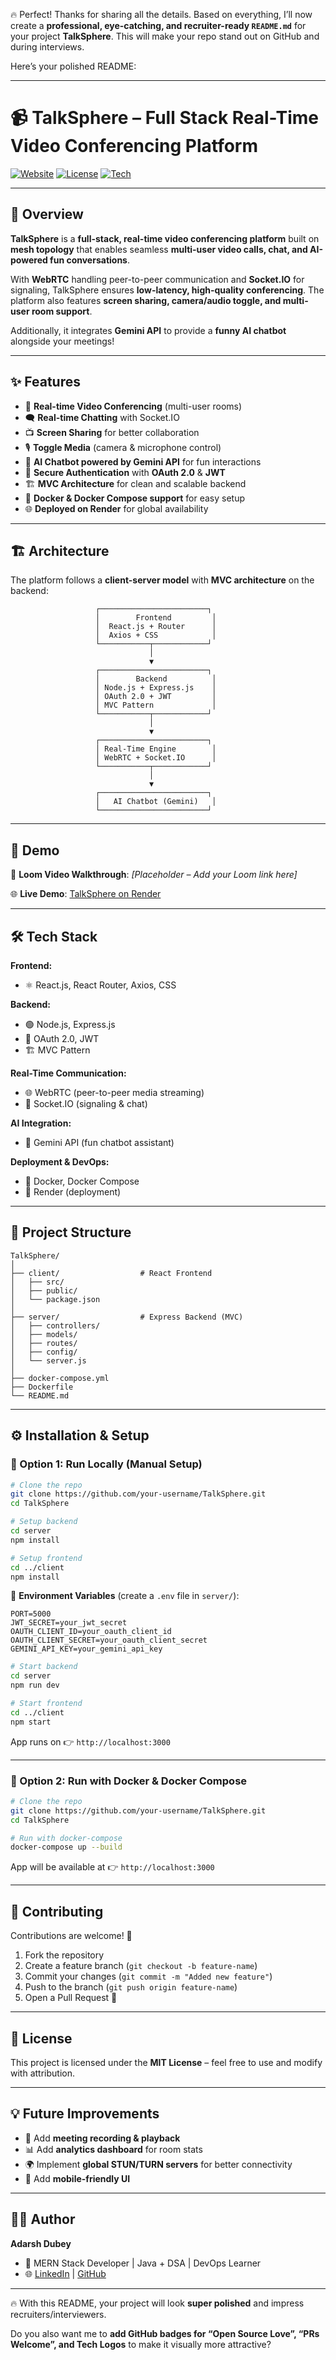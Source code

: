🔥 Perfect! Thanks for sharing all the details. Based on everything, I’ll now create a **professional, eye-catching, and recruiter-ready `README.md`** for your project **TalkSphere**. This will make your repo stand out on GitHub and during interviews.

Here’s your polished README:

---

# 📹 TalkSphere – Full Stack Real-Time Video Conferencing Platform

[![Website](https://img.shields.io/badge/Live-Demo-blue?style=for-the-badge\&logo=vercel)](https://full-stack-real-time-video-conferencing-5r1k.onrender.com)
[![License](https://img.shields.io/badge/License-MIT-green.svg?style=for-the-badge)](#license)
[![Tech](https://img.shields.io/badge/Built%20With-React%20%7C%20Node.js%20%7C%20WebRTC%20%7C%20Socket.IO-orange?style=for-the-badge)]()

---

## 🚀 Overview

**TalkSphere** is a **full-stack, real-time video conferencing platform** built on **mesh topology** that enables seamless **multi-user video calls, chat, and AI-powered fun conversations**.

With **WebRTC** handling peer-to-peer communication and **Socket.IO** for signaling, TalkSphere ensures **low-latency, high-quality conferencing**. The platform also features **screen sharing, camera/audio toggle, and multi-user room support**.

Additionally, it integrates **Gemini API** to provide a **funny AI chatbot** alongside your meetings!

---

## ✨ Features

* 🎥 **Real-time Video Conferencing** (multi-user rooms)
* 🗨️ **Real-time Chatting** with Socket.IO
* 📺 **Screen Sharing** for better collaboration
* 🎙️ **Toggle Media** (camera & microphone control)
* 🤖 **AI Chatbot powered by Gemini API** for fun interactions
* 🔑 **Secure Authentication** with **OAuth 2.0** & **JWT**
* 🏗 **MVC Architecture** for clean and scalable backend
* 🐳 **Docker & Docker Compose support** for easy setup
* 🌐 **Deployed on Render** for global availability

---

## 🏗 Architecture

The platform follows a **client-server model** with **MVC architecture** on the backend:

```
                   ┌────────────────────────┐
                   │        Frontend         │
                   │  React.js + Router      │
                   │  Axios + CSS            │
                   └───────────┬────────────┘
                               │
                               ▼
                   ┌────────────────────────┐
                   │        Backend          │
                   │ Node.js + Express.js    │
                   │ OAuth 2.0 + JWT         │
                   │ MVC Pattern             │
                   └───────────┬────────────┘
                               │
                               ▼
                   ┌────────────────────────┐
                   │ Real-Time Engine        │
                   │ WebRTC + Socket.IO      │
                   └───────────┬────────────┘
                               │
                               ▼
                   ┌────────────────────────┐
                   │   AI Chatbot (Gemini)   │
                   └────────────────────────┘
```

---

## 📸 Demo

🎥 **Loom Video Walkthrough**: *\[Placeholder – Add your Loom link here]*

🌐 **Live Demo**: [TalkSphere on Render](https://full-stack-real-time-video-conferencing-5r1k.onrender.com)

---

## 🛠 Tech Stack

**Frontend:**

* ⚛️ React.js, React Router, Axios, CSS

**Backend:**

* 🟢 Node.js, Express.js
* 🔑 OAuth 2.0, JWT
* 🏗 MVC Pattern

**Real-Time Communication:**

* 🌐 WebRTC (peer-to-peer media streaming)
* 🔌 Socket.IO (signaling & chat)

**AI Integration:**

* 🤖 Gemini API (fun chatbot assistant)

**Deployment & DevOps:**

* 🐳 Docker, Docker Compose
* 🚀 Render (deployment)

---

## 📂 Project Structure

```
TalkSphere/
│
├── client/                  # React Frontend
│   ├── src/
│   ├── public/
│   └── package.json
│
├── server/                  # Express Backend (MVC)
│   ├── controllers/
│   ├── models/
│   ├── routes/
│   ├── config/
│   └── server.js
│
├── docker-compose.yml
├── Dockerfile
└── README.md
```

---

## ⚙️ Installation & Setup

### 🔹 Option 1: Run Locally (Manual Setup)

```bash
# Clone the repo
git clone https://github.com/your-username/TalkSphere.git
cd TalkSphere

# Setup backend
cd server
npm install

# Setup frontend
cd ../client
npm install
```

🔑 **Environment Variables** (create a `.env` file in `server/`):

```env
PORT=5000
JWT_SECRET=your_jwt_secret
OAUTH_CLIENT_ID=your_oauth_client_id
OAUTH_CLIENT_SECRET=your_oauth_client_secret
GEMINI_API_KEY=your_gemini_api_key
```

```bash
# Start backend
cd server
npm run dev

# Start frontend
cd ../client
npm start
```

App runs on 👉 `http://localhost:3000`

---

### 🔹 Option 2: Run with Docker & Docker Compose

```bash
# Clone the repo
git clone https://github.com/your-username/TalkSphere.git
cd TalkSphere

# Run with docker-compose
docker-compose up --build
```

App will be available at 👉 `http://localhost:3000`

---

## 🤝 Contributing

Contributions are welcome! 🎉

1. Fork the repository
2. Create a feature branch (`git checkout -b feature-name`)
3. Commit your changes (`git commit -m "Added new feature"`)
4. Push to the branch (`git push origin feature-name`)
5. Open a Pull Request 🚀

---

## 📜 License

This project is licensed under the **MIT License** – feel free to use and modify with attribution.

---

## 💡 Future Improvements

* 📼 Add **meeting recording & playback**
* 📊 Add **analytics dashboard** for room stats
* 🌍 Implement **global STUN/TURN servers** for better connectivity
* 📱 Add **mobile-friendly UI**

---

## 👨‍💻 Author

**Adarsh Dubey**

* 💼 MERN Stack Developer | Java + DSA | DevOps Learner
* 🌐 [LinkedIn](https://linkedin.com/) | [GitHub](https://github.com/)

---

🔥 With this README, your project will look **super polished** and impress recruiters/interviewers.

Do you also want me to **add GitHub badges for “Open Source Love”, “PRs Welcome”, and Tech Logos** to make it visually more attractive?
